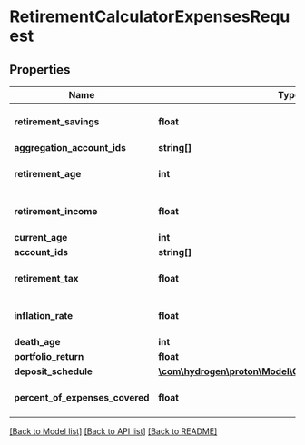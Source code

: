 # RetirementCalculatorExpensesRequest

## Properties
Name | Type | Description | Notes
------------ | ------------- | ------------- | -------------
**retirement_savings** | **float** |  | [optional] [default to 0.0]
**aggregation_account_ids** | **string[]** |  | [optional] 
**retirement_age** | **int** |  | [optional] [default to 65]
**retirement_income** | **float** |  | [optional] [default to 0.0]
**current_age** | **int** |  | 
**account_ids** | **string[]** |  | [optional] 
**retirement_tax** | **float** |  | [optional] [default to 0.0]
**inflation_rate** | **float** |  | [optional] [default to 0.0]
**death_age** | **int** |  | 
**portfolio_return** | **float** |  | 
**deposit_schedule** | [**\com\hydrogen\proton\Model\CalculatorDepositSchedule1**](CalculatorDepositSchedule1.md) |  | [optional] 
**percent_of_expenses_covered** | **float** |  | [optional] [default to 1.0]

[[Back to Model list]](../README.md#documentation-for-models) [[Back to API list]](../README.md#documentation-for-api-endpoints) [[Back to README]](../README.md)


